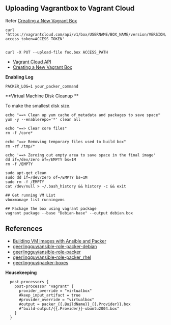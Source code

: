 ## Uploading Vagrantbox to Vagrant Cloud

Refer [Creating a New Vagrant Box](https://www.vagrantup.com/vagrant-cloud/boxes/create)

```shell
curl 'https://vagrantcloud.com/api/v1/box/USERNAME/BOX_NAME/version/VERSION/provider/PROVIDER_NAME/upload?access_token=ACCESS_TOKEN'


curl -X PUT --upload-file foo.box ACCESS_PATH
```


- [Vagrant Cloud API](https://www.vagrantup.com/vagrant-cloud/api#create-a-box)
- [Creating a New Vagrant Box](https://www.vagrantup.com/vagrant-cloud/boxes/create)

**Enabling Log**

```shell
PACKER_LOG=1 your_packer_command
```

**Virtual Machine Disk Cleanup **

To make the smallest disk size.

```shell
echo "==> Clean up yum cache of metadata and packages to save space"
yum -y --enablerepo='*' clean all

echo "==> Clear core files"
rm -f /core*

echo "==> Removing temporary files used to build box"
rm -rf /tmp/*

echo '==> Zeroing out empty area to save space in the final image'
dd if=/dev/zero of=/EMPTY bs=1M
rm -f /EMPTY
```


```shell
sudo apt-get clean
sudo dd if=/dev/zero of=/EMPTY bs=1M
sudo rm -f /EMPTY
cat /dev/null > ~/.bash_history && history -c && exit
```


```shell
## Get running VM List
vboxmanage list runningvms

## Package the box using vagrant package
vagrant package --base "Debian-base" --output debian.box
```


## References

- [Building VM images with Ansible and Packer](https://www.jeffgeerling.com/blog/server-vm-images-ansible-and-packer)
- [geerlingguy/ansible-role-packer-debian](https://github.com/geerlingguy/ansible-role-packer-debian)
- [geerlingguy/ansible-role-packer](https://github.com/geerlingguy/ansible-role-packer)
- [geerlingguy/ansible-role-packer_rhel](https://github.com/geerlingguy/ansible-role-packer_rhel)
- [geerlingguy/packer-boxes](https://github.com/geerlingguy/packer-boxes)


**Housekeeping**


```
  post-processors {
    post-processor "vagrant" {
      provider_override = "virtualbox"
      #keep_input_artifact = true
      #provider_override = "virtualbox"
      #output = packer_{{.BuildName}}_{{.Provider}}.box
      #"build-output/{{.Provider}}-ubuntu2004.box"
    }
  }
```